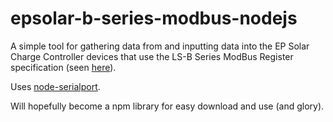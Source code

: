 # epsolar-b-series-modbus-nodejs
A simple tool for gathering data from and inputting data into the EP Solar Charge Controller devices that use the LS-B Series ModBus Register specification (seen [here](http://www.solar-elektro.cz/data/dokumenty/1733_modbus_protocol.pdf)).

Uses [node-serialport](https://github.com/EmergingTechnologyAdvisors/node-serialport).

Will hopefully become a npm library for easy download and use (and glory).
